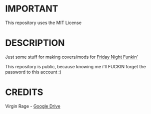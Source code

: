 # IMPORTANT
This repository uses the MIT License

# DESCRIPTION
Just some stuff for making covers/mods for [Friday Night Funkin'](https://ninja-muffin24.itch.io/funkin/)

This repository is public, because knowing me i'll FUCKIN forget the password to this account :)

# CREDITS
Virgin Rage - [Google Drive](https://drive.google.com/file/d/1unJzRBv9cO_4uDfcebRyw2iwxXV3qiqV/view)
